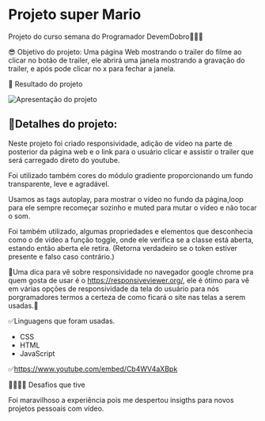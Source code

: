 # Projeto super Mario

Projeto do curso semana do Programador DevemDobro🚀🚀🚀


😎 Objetivo do projeto: Uma página Web mostrando o trailer do filme ao clicar no botão de trailer, ele abrirá uma janela mostrando a gravação do trailer, e após pode clicar no x para fechar a janela.


🎈 Resultado do projeto

![Apresentação do projeto](./src/gif.2.gif)


## 🚩Detalhes do projeto:

Neste projeto foi criado responsividade, adição de vídeo na parte de posterior da página web e o link para o usuário clicar e assistir o trailer que será carregado direto do youtube.

Foi utilizado também cores do módulo gradiente proporcionando um fundo transparente, leve e agradável.

Usamos as tags autoplay, para mostrar o vídeo no fundo da página,loop para ele sempre recomeçar sozinho e muted para mutar o vídeo e não tocar o som.

Foi também utilizado, algumas propriedades e elementos que desconhecia como o de vídeo a função toggle, onde ele verifica se a classe está aberta, estando então aberta
ele retira. (Retorna verdadeiro se o token estiver presente e falso caso contrário.)

🔑Uma dica para vê sobre responsividade no navegador google chrome pra quem gosta
de usar é  o https://responsiveviewer.org/, ele é ótimo para vê em várias
opções de responsividade da tela do usuário para nós porgramadores termos a 
certeza de como ficará o site nas telas a serem usadas.🔑



✅Linguagens que foram usadas.

- CSS
- HTML
- JavaScript

✅https://www.youtube.com/embed/Cb4WV4aXBpk



👊🏻🤘🏻 Desafios que tive

Foi maravilhoso a experiência pois me despertou insigths para novos projetos 
pessoais com vídeo.




